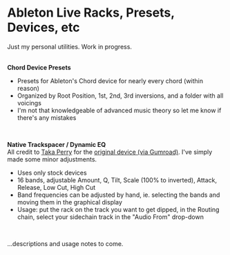 # Ableton Live Racks, Presets, Devices, etc
Just my personal utilities. Work in progress.
<br>
<br>

**Chord Device Presets**
- Presets for Ableton's Chord device for nearly every chord (within reason)
- Organized by Root Position, 1st, 2nd, 3rd inversions, and a folder with all voicings
- I'm not that knowledgeable of advanced music theory so let me know if there's any mistakes
<br>

**Native Trackspacer / Dynamic EQ**<br>
All credit to [Taka Perry](https://takaperry.gumroad.com/) for the [original device (via Gumroad)](https://takaperry.gumroad.com/l/qxuqw). I've simply made some minor adjustments.
- Uses only stock devices
- 16 bands, adjustable Amount, Q, Tilt, Scale (100% to inverted), Attack, Release, Low Cut, High Cut
- Band frequencies can be adjusted by hand, ie. selecting the bands and moving them in the graphical display
- Usage: put the rack on the track you want to get dipped, in the Routing chain, select your sidechain track in the "Audio From" drop-down
<br>

...descriptions and usage notes to come. 
